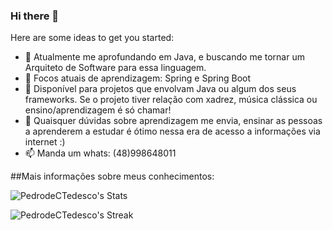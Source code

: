 ### Hi there 👋

Here are some ideas to get you started:

- 🔭 Atualmente me aprofundando em Java, e buscando me tornar um Arquiteto de Software para essa linguagem. 
- 🌱 Focos atuais de aprendizagem: Spring e Spring Boot
- 👯 Disponível para projetos que envolvam Java ou algum dos seus frameworks. Se o projeto tiver relação com xadrez, música clássica ou ensino/aprendizagem é só chamar!
- 💬 Quaisquer dúvidas sobre aprendizagem me envia, ensinar as pessoas a aprenderem a estudar é ótimo nessa era de acesso a informações via internet :)
- 📫 Manda um whats: (48)998648011

##Mais informações sobre meus conhecimentos:

![PedrodeCTedesco's Stats](https://github-readme-stats.vercel.app/api?username=PedrodeCTedesco&theme=vue-dark&show_icons=true&hide_border=true&count_private=true)

![PedrodeCTedesco's Streak](https://github-readme-streak-stats.herokuapp.com/?user=PedrodeCTedesco&theme=vue-dark&hide_border=true)
